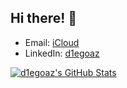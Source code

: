 ## Hi there! 👋

- Email: [iCloud](mailto:diego.canada@icloud.com)
- LinkedIn: [d1egoaz](https://www.linkedin.com/in/d1egoaz/)

[![d1egoaz's GitHub Stats](https://github-readme-stats.vercel.app/api?username=d1egoaz&count_private=true&show_icons=true)](https://github.com/d1egoaz)
